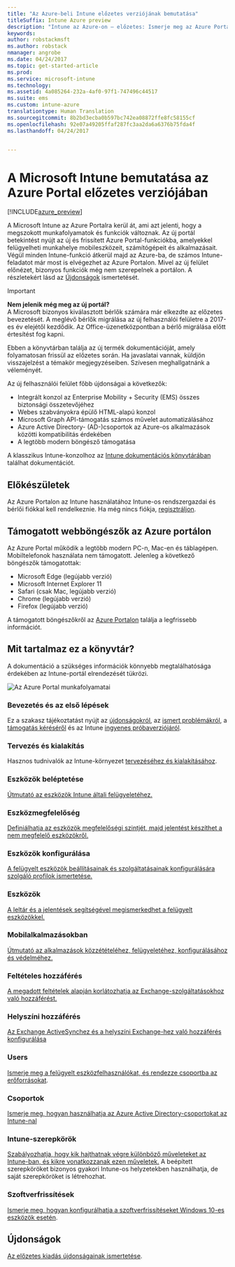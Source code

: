 ```yaml
---
title: "Az Azure-beli Intune előzetes verziójának bemutatása"
titleSuffix: Intune Azure preview
description: "Intune az Azure-on – előzetes: Ismerje meg az Azure Portal előzetes verziójának alapjait, és hogy miként lehet segítségére az eszközök felügyeletében."
keywords: 
author: robstackmsft
ms.author: robstack
nmanager: angrobe
ms.date: 04/24/2017
ms.topic: get-started-article
ms.prod: 
ms.service: microsoft-intune
ms.technology: 
ms.assetid: 4a085264-232a-4af0-97f1-747496c44517
ms.suite: ems
ms.custom: intune-azure
translationtype: Human Translation
ms.sourcegitcommit: 8b2bd3ecba0b597bc742ea08872ffe8fc58155cf
ms.openlocfilehash: 92e07a49205ffaf287fc3aa2da6a6376b75fda4f
ms.lasthandoff: 04/24/2017


---
```



# <a name="introduction-to-microsoft-intune-in-the-azure-portal-preview"></a>A Microsoft Intune bemutatása az Azure Portal előzetes verziójában


[!INCLUDE[azure_preview](../includes/azure_preview.md)]

A Microsoft Intune az Azure Portalra kerül át, ami azt jelenti, hogy a megszokott munkafolyamatok és funkciók változnak.
Az új portál betekintést nyújt az új és frissített Azure Portal-funkciókba, amelyekkel felügyelheti munkahelye mobileszközeit, számítógépeit és alkalmazásait.
Végül minden Intune-funkció átkerül majd az Azure-ba, de számos Intune-feladatot már most is elvégezhet az Azure Portalon. Mivel az új felület előnézet, bizonyos funkciók még nem szerepelnek a portálon. A részletekért lásd az [Újdonságok](#what's-new) ismertetését.

> [!IMPORTANT]
> **Nem jelenik még meg az új portál?**<br>
> A Microsoft bizonyos kiválasztott bérlők számára már elkezdte az előzetes bevezetését. A meglévő bérlők migrálása az új felhasználói felületre a 2017-es év elejétől kezdődik. Az Office-üzenetközpontban a bérlő migrálása előtt értesítést fog kapni.


Ebben a könyvtárban találja az új termék dokumentációját, amely folyamatosan frissül az előzetes során. Ha javaslatai vannak, küldjön visszajelzést a témakör megjegyzéseiben. Szívesen meghallgatnánk a véleményét.

<!--- You can view the new Intune technical preview console in Azure at [portal.azure.com]. --->

Az új felhasználói felület főbb újdonságai a következők:

- Integrált konzol az Enterprise Mobility + Security (EMS) összes biztonsági összetevőjéhez
- Webes szabványokra épülő HTML-alapú konzol
- Microsoft Graph API-támogatás számos művelet automatizálásához
- Azure Active Directory- (AD-)csoportok az Azure-os alkalmazások közötti kompatibilitás érdekében
- A legtöbb modern böngésző támogatása

A klasszikus Intune-konzolhoz az [Intune dokumentációs könyvtárában](https://docs.microsoft.com/en-us/intune/) találhat dokumentációt.

## <a name="before-you-start"></a>Előkészületek

Az Azure Portalon az Intune használatához Intune-os rendszergazdai és bérlői fiókkal kell rendelkeznie. Ha még nincs fiókja, [regisztráljon](https://portal.office.com/Signup/Signup.aspx?OfferId=40BE278A-DFD1-470a-9EF7-9F2596EA7FF9&dl=INTUNE_A&ali=1#0%20).

## <a name="supported-web-browsers-for-the-azure-portal"></a>Támogatott webböngészők az Azure portálon

Az Azure Portal működik a legtöbb modern PC-n, Mac-en és táblagépen. Mobiltelefonok használata nem támogatott.
Jelenleg a következő böngészők támogatottak:

- Microsoft Edge (legújabb verzió)
- Microsoft Internet Explorer 11
- Safari (csak Mac, legújabb verzió)
- Chrome (legújabb verzió)
- Firefox (legújabb verzió)

A támogatott böngészőkről az [Azure Portalon](https://docs.microsoft.com/azure/azure-preview-portal-supported-browsers-devices) találja a legfrissebb információt.

## <a name="whats-in-this-library"></a>Mit tartalmaz ez a könyvtár?

A dokumentáció a szükséges információk könnyebb megtalálhatósága érdekében az Intune-portál elrendezését tükrözi.

![Az Azure Portal munkafolyamatai](./media/azure-portal-workloads.png)

### <a name="introduction-and-get-started"></a>Bevezetés és az első lépések
Ez a szakasz tájékoztatást nyújt az [újdonságokról](/intune-azure/introduction/whats-new), az [ismert problémákról](/intune-azure/introduction/known-issues-in-the-intune-preview), a [támogatás kéréséről](/intune-azure/introduction/how-to-get-support-for-microsoft-intune) és az Intune [ingyenes próbaverziójáról](/intune-azure/introduction/sign-up-free-trial-microsoft-intune).
### <a name="plan-and-design"></a>Tervezés és kialakítás
Hasznos tudnivalók az Intune-környezet [tervezéséhez és kialakításához](/intune-azure/plan-and-design/get-started).
### <a name="device-enrollment"></a>Eszközök beléptetése
[Útmutató az eszközök Intune általi felügyeletéhez.](/intune-azure/enroll-devices/what-is)
### <a name="device-compliance"></a>Eszközmegfelelőség
[Definiálhatja az eszközök megfelelőségi szintjét, majd jelentést készíthet a nem megfelelő eszközökről.](/intune-azure/set-device-compliance/what-is-device-compliance)
### <a name="device-configuration"></a>Eszközök konfigurálása
[A felügyelt eszközök beállításainak és szolgáltatásainak konfigurálására szolgáló profilok ismertetése.](/intune-azure/configure-devices/what-are-device-profiles)
### <a name="devices"></a>Eszközök
[A leltár és a jelentések segítségével megismerkedhet a felügyelt eszközökkel.](/intune-azure/manage-devices/what-is)
### <a name="mobile-apps"></a>Mobilalkalmazásokban
[Útmutató az alkalmazások közzétételéhez, felügyeletéhez, konfigurálásához és védelméhez.](/intune-azure/manage-apps/what-is-app-management)
### <a name="conditional-access"></a>Feltételes hozzáférés
[A megadott feltételek alapján korlátozhatja az Exchange-szolgáltatásokhoz való hozzáférést.](/intune-azure/conditional-access/what-is-conditional-access)
### <a name="on-premises-access"></a>Helyszíni hozzáférés
[Az Exchange ActiveSynchez és a helyszíni Exchange-hez való hozzáférés konfigurálása](/intune/deploy-use/mobile-device-management-with-exchange-activesync-and-microsoft-intune)
### <a name="users"></a>Users
[Ismerje meg a felügyelt eszközfelhasználókat, és rendezze csoportba az erőforrásokat](/intune-azure/manage-users/what-is).
### <a name="groups"></a>Csoportok
[Ismerje meg, hogyan használhatja az Azure Active Directory-csoportokat az Intune-nal](/intune-azure/manage-users/get-started-with-groups)
### <a name="intune-roles"></a>Intune-szerepkörök
[Szabályozhatja, hogy kik hajthatnak végre különböző műveleteket az Intune-ban, és kikre vonatkozzanak ezen műveletek.](/intune-azure/access-control/role-based-access-control) A beépített szerepköröket bizonyos gyakori Intune-os helyzetekben használhatja, de saját szerepköröket is létrehozhat.
### <a name="software-updates"></a>Szoftverfrissítések
[Ismerje meg, hogyan konfigurálhatja a szoftverfrissítéseket Windows 10-es eszközök esetén](/intune-azure/configure-devices/how-to-configure-windows-update-for-business).



## <a name="whats-new"></a>Újdonságok

[Az előzetes kiadás újdonságainak ismertetése](/intune-azure/introduction/whats-new).

